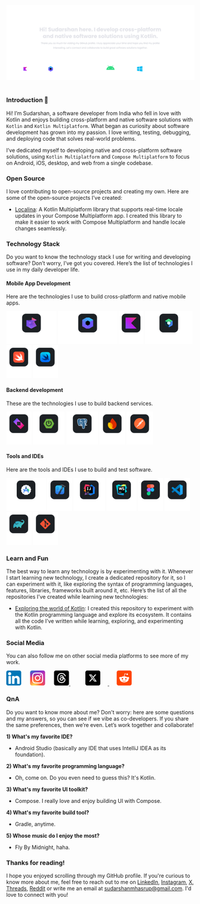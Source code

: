 <!--suppress ALL -->
<picture>
    <source media="(prefers-color-scheme: dark)" srcset="/assets/banner-dark.svg" />
    <source media="(prefers-color-scheme: light)" srcset="/assets/banner-light.svg" />
    <img alt="Banner" src="/assets/banner-dark.svg" />
</picture><br><br>

### Introduction 👋

Hi! I’m Sudarshan, a software developer from India who fell in love with Kotlin and enjoys building cross-platform and
native software solutions with `Kotlin` and `Kotlin Multiplatform`. What began as curiosity about software development
has grown into my passion. I love writing, testing, debugging, and deploying code that solves real-world problems.

I’ve dedicated myself to developing native and cross-platform software solutions, using `Kotlin Multiplatform` and
`Compose Multiplatform` to focus on Android, iOS, desktop, and web from a single codebase.

### Open Source

I love contributing to open-source projects and creating my own. Here are some of the open-source projects I’ve created:

- [Localina](https://github.com/sudarshanmhasrup/localina): A Kotlin Multiplatform library that supports real-time
  locale updates in your Compose Multiplatform app. I created this library to make it easier to work with Compose
  Multiplatform and handle locale changes seamlessly.

### Technology Stack

Do you want to know the technology stack I use for writing and developing software? Don’t worry, I’ve got you covered.
Here’s the list of technologies I use in my daily developer life.

#### Mobile App Development

Here are the technologies I use to build cross-platform and native mobile apps.

<picture>
    <source media="(prefers-color-scheme: dark)" srcset="/assets/kotlin-multiplatform-logo-dark.svg" />
    <source media="(prefers-color-scheme: light)" srcset="/assets/kotlin-multiplatform-logo-light.svg" />
    <img alt="Kotlin Multiplatform Logo" height="88" src="/assets/kotlin-multiplatform-logo-dark.svg" />
</picture>

<picture>
    <source media="(prefers-color-scheme: dark)" srcset="/assets/compose-multiplatform-logo-dark.svg" />
    <source media="(prefers-color-scheme: light)" srcset="/assets/compose-multiplatform-logo-light.svg" />
    <img alt="Compose Multiplatform Logo" height="88" src="/assets/compose-multiplatform-logo-dark.svg" />
</picture>

<picture>
    <source media="(prefers-color-scheme: dark)" srcset="/assets/kotlin-logo-dark.svg" />
    <source media="(prefers-color-scheme: light)" srcset="/assets/kotlin-logo-light.svg" />
    <img alt="Kotlin Logo" height="88" src="/assets/kotlin-logo-dark.svg" />
</picture>

<picture>
    <source media="(prefers-color-scheme: dark)" srcset="/assets/jetpack-compose-logo-dark.svg" />
    <source media="(prefers-color-scheme: light)" srcset="/assets/jetpack-compose-logo-light.svg" />
    <img alt="Jetpack Compose Logo" height="88" src="/assets/jetpack-compose-logo-dark.svg" />
</picture>

<picture>
    <source media="(prefers-color-scheme: dark)" srcset="/assets/swift-logo-dark.svg" />
    <source media="(prefers-color-scheme: light)" srcset="/assets/swift-logo-light.svg" />
    <img alt="Swift Logo" height="88" src="/assets/swift-logo-dark.svg" />
</picture>

<picture>
    <source media="(prefers-color-scheme: dark)" srcset="/assets/swift-ui-logo-dark.svg" />
    <source media="(prefers-color-scheme: light)" srcset="/assets/swift-ui-logo-light.svg" />
    <img alt="Swift UI Logo" height="88" src="/assets/swift-ui-logo-dark.svg" />
</picture>

#### Backend development

These are the technologies I use to build backend services.

<picture>
    <source media="(prefers-color-scheme: dark)" srcset="/assets/ktor-logo-dark.svg" />
    <source media="(prefers-color-scheme: light)" srcset="/assets/ktor-logo-light.svg" />
    <img alt="Ktor Logo" height="88" src="/assets/ktor-logo-dark.svg" />
</picture>

<picture>
    <source media="(prefers-color-scheme: dark)" srcset="/assets/spring-boot-logo-dark.svg" />
    <source media="(prefers-color-scheme: light)" srcset="/assets/spring-boot-logo-light.svg" />
    <img alt="Spring Boot Logo" height="88" src="/assets/spring-boot-logo-dark.svg" />
</picture>

<picture>
    <source media="(prefers-color-scheme: dark)" srcset="/assets/postgresql-logo-dark.svg" />
    <source media="(prefers-color-scheme: light)" srcset="/assets/postgresql-logo-light.svg" />
    <img alt="PostgreSQL Logo" height="88" src="/assets/postgresql-logo-dark.svg" />
</picture>

<picture>
    <source media="(prefers-color-scheme: dark)" srcset="/assets/firebase-logo-dark.svg" />
    <source media="(prefers-color-scheme: light)" srcset="/assets/firebase-logo-light.svg" />
    <img alt="Firebase Logo" height="88" src="/assets/firebase-logo-dark.svg" />
</picture>

<picture>
    <source media="(prefers-color-scheme: dark)" srcset="/assets/postman-logo-dark.svg" />
    <source media="(prefers-color-scheme: light)" srcset="/assets/postman-logo-light.svg" />
    <img alt="Postman Logo" height="88" src="/assets/postman-logo-dark.svg" />
</picture>

#### Tools and IDEs

Here are the tools and IDEs I use to build and test software.

<picture>
    <source media="(prefers-color-scheme: dark)" srcset="/assets/android-studio-logo-dark.svg" />
    <source media="(prefers-color-scheme: light)" srcset="/assets/android-studio-logo-light.svg" />
    <img alt="Android Studio Logo" height="88" src="/assets/android-studio-logo-dark.svg">
</picture>

<picture>
    <source media="(prefers-color-scheme: dark)" srcset="/assets/xcode-logo-dark.svg" />
    <source media="(prefers-color-scheme: light)" srcset="/assets/xcode-logo-light.svg" />
    <img alt="Xcode Logo" height="88" src="/assets/xcode-logo-dark.svg">
</picture>

<picture>
    <source media="(prefers-color-scheme: dark)" srcset="/assets/intellij-idea-logo-dark.svg" />
    <source media="(prefers-color-scheme: light)" srcset="/assets/intellij-idea-logo-light.svg" />
    <img alt="IntelliJ IDEA Logo" height="88" src="/assets/intellij-idea-logo-dark.svg">
</picture>

<picture>
    <source media="(prefers-color-scheme: dark)" srcset="/assets/webstorm-logo-dark.svg" />
    <source media="(prefers-color-scheme: light)" srcset="/assets/webstorm-logo-light.svg" />
    <img alt="WebStorm Logo" height="88" src="/assets/webstorm-logo-dark.svg">
</picture>

<picture>
    <source media="(prefers-color-scheme: dark)" srcset="/assets/figma-logo-dark.svg" />
    <source media="(prefers-color-scheme: light)" srcset="/assets/figma-logo-light.svg" />
    <img alt="Figma Logo" height="88" src="/assets/figma-logo-dark.svg">
</picture>

<picture>
    <source media="(prefers-color-scheme: dark)" srcset="/assets/vscode-logo-dark.svg" />
    <source media="(prefers-color-scheme: light)" srcset="/assets/vscode-logo-light.svg" />
    <img alt="VS Code Logo" height="88" src="/assets/vscode-logo-dark.svg">
</picture>

<picture>
    <source media="(prefers-color-scheme: dark)" srcset="/assets/gradle-logo-dark.svg" />
    <source media="(prefers-color-scheme: light)" srcset="/assets/gradle-logo-light.svg" />
    <img alt="Gradle Logo" height="88" src="/assets/gradle-logo-dark.svg">
</picture>

<picture>
    <source media="(prefers-color-scheme: dark)" srcset="/assets/git-logo-dark.svg" />
    <source media="(prefers-color-scheme: light)" srcset="/assets/git-logo-light.svg" />
    <img alt="Git Logo" height="88" src="/assets/git-logo-dark.svg">
</picture>

### Learn and Fun

The best way to learn any technology is by experimenting with it. Whenever I start learning new technology, I create a
dedicated repository for it, so I can experiment with it, like exploring the syntax of programming languages, features,
libraries, frameworks built around it, etc. Here’s the list of all the repositories I’ve created while learning new
technologies:

- [Exploring the world of Kotlin](https://github.com/sudarshanmhasrup/exploring-the-world-of-kotlin): I created this
  repository to experiment with the Kotlin programming language and explore its ecosystem. It contains all the code I’ve
  written while learning, exploring, and experimenting with Kotlin.

### Social Media

You can also follow me on other social media platforms to see more of my work.

<a href="https://www.linkedin.com/in/sudarshanmhasrup" target="_blank" style="text-decoration:none;">
    <img alt="LinkedIn Logo" height="40" src="/assets/linkedin-logo.svg" />
</a>

<a href="https://www.instagram.com/sudarshanmhasrup/" target="_blank" style="text-decoration:none;">
    <img alt="Instagram Logo" height="40" src="/assets/instagram-logo.svg" hspace="20" />
</a>

<a href="https://www.threads.com/@sudarshanmhasrup" target="_blank" style="margin-right:20px;">
    <img alt="Threads Logo" height="40" src="/assets/threads-logo.svg" />
</a>

<a href="https://x.com/heyysudarshan" target="_blank" style="margin-right:20px;">
    <img alt="X Logo" height="40" src="/assets/x-logo.svg" hspace="20" />
</a>

<a href="https://www.reddit.com/user/heyysudarshan/" target="_blank" style="margin-right:20px;">
    <img alt="Reddit Logo" height="40" src="/assets/reddit-logo.svg" />
</a>

### QnA

Do you want to know more about me? Don't worry: here are some questions and my answers, so you can see if we vibe as
co-developers. If you share the same preferences, then we’re even. Let’s work together and collaborate!

**1) What's my favorite IDE?**

- Android Studio (basically any IDE that uses IntelliJ IDEA as its foundation).

**2) What's my favorite programming language?**

- Oh, come on. Do you even need to guess this? It's Kotlin.

**3) What's my favorite UI toolkit?**

- Compose. I really love and enjoy building UI with Compose.

**4) What's my favorite build tool?**

- Gradle, anytime.

**5) Whose music do I enjoy the most?**

- Fly By Midnight, haha.

### Thanks for reading!

I hope you enjoyed scrolling through my GitHub profile. If you're curious to know more about me, feel free to
reach out to me on [LinkedIn](https://www.linkedin.com/in/sudarshanmhasrup/),
[Instagram](https://www.instagram.com/heyysudarshan), [X](https://x.com/heyysudarshan),
[Threads](https://www.threads.com/@heyysudarshan), [Reddit](https://www.reddit.com/user/heyysudarshan/) or write me an
email at [sudarshanmhasrup@gmail.com](mailto:sudarshanmhasrup@gmail.com). I'd love to connect with you!